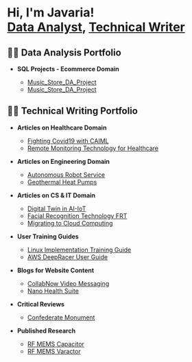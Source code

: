 <h1>Hi, I'm Javaria! <br/><a href="https://github.com/javyNadeem">Data Analyst</a>, <a href="https://www.linkedin.com/in/javaria-nadeem-5294a547/">Technical Writer</a></h1>

<h2>👨‍💻 Data Analysis Portfolio</h2>

- <b>SQL Projects - Ecommerce Domain</b>

  - [Music_Store_DA_Project](https://github.com/JavyNadeem/Music_Store_DA_Project/blob/main/SQL-Music-Store-DA-Portfolio.sql)
  - [Music_Store_DA_Project](https://github.com/JavyNadeem/Music_Store_DA_Project/blob/main/SQL-Music-Store-DA-Portfolio.sql)


<h2>👨‍💻 Technical Writing Portfolio</h2>

- <b>Articles on Healthcare Domain</b>
  - [Fighting Covid19 with CAIML](https://github.com/JavyNadeem/Fighting-Covid19-with-CAIML.git)
  - [Remote Monitoring Technology for Healthcare](https://github.com/JavyNadeem/RMTHealthcare.git)
  
- <b>Articles on Engineering Domain</b>
  - [Autonomous Robot Service](https://github.com/JavyNadeem/RoboticEngineering.git)
  - [Geothermal Heat Pumps](https://github.com/JavyNadeem/HVACsystem.git)

- <b>Articles on CS & IT Domain</b>
  - [Digital Twin in AI-IoT](https://github.com/JavyNadeem/AI-ML.git)
  - [Facial Recognition Technology FRT](https://github.com/JavyNadeem/FRTcompliance.git)
  - [Migrating to Cloud Computing](https://github.com/JavyNadeem/Cloudcomputing.git)
 
- <b>User Training Guides</b>
  - [Linux Implementation Training Guide](https://github.com/JavyNadeem/Linuxguide.git)
  - [AWS DeepRacer User Guide](https://github.com/JavyNadeem/Deepracer.git)
  
- <b>Blogs for Website Content</b>
  - [CollabNow Video Messaging](https://github.com/JavyNadeem/CollabNow.git)
  - [Nano Health Suite](https://github.com/JavyNadeem/Nanosuite.git)
  
- <b>Critical Reviews</b>
  - [Confederate Monument](https://github.com/JavyNadeem/Criticalreview.git)
  
- <b>Published Research</b>
  - [RF MEMS Capacitor](https://github.com/JavyNadeem/MEMSswitch.git)
  - [RF MEMS Varactor](https://github.com/JavyNadeem/MEMSvaractor.git)


<!--
**javyNadeem/javyNadeem** is a ✨ _special_ ✨ repository because its `README.md` (this file) appears on your GitHub profile.

Here are some ideas to get you started:

- 🔭 I’m currently working on ...
- 🌱 I’m currently learning ...
- 👯 I’m looking to collaborate on ...
- 🤔 I’m looking for help with ...
- 💬 Ask me about ...
- 📫 How to reach me: ...
- 😄 Pronouns: ...
- ⚡ Fun fact: ...
-->
